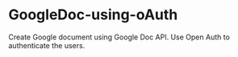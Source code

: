 GoogleDoc-using-oAuth
=====================

Create Google document using Google Doc API. Use Open Auth to authenticate the users.
